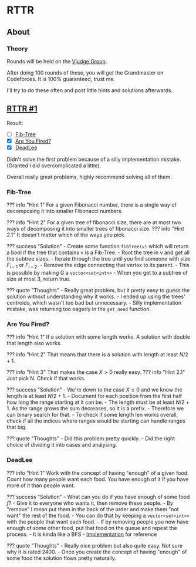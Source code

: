 # RTTR

## About

### Theory

Rounds will be held on the [Vjudge Group](https://vjudge.net/group/flamengo).

After doing 100 rounds of these, you will get the Grandmaster on Codeforces.
It is 100% guaranteed, trust me.

I'll try to do these often and post little hints and solutions afterwards.

## [RTTR #1](https://vjudge.net/contest/575522#overview)

Result:

 - [ ] [Fib-Tree](https://codeforces.com/problemset/problem/1491/E)
 - [X] [Are You Fired?](https://codeforces.com/problemset/problem/1358/E)
 - [X] [DeadLee](https://codeforces.com/problemset/problem/1369/E)

Didn't solve the first problem because of a silly implementation mistake.
(Granted I did overcomplicated a little).

Overall really great problems, highly recommend solving all of them.

### Fib-Tree

??? info "Hint 1"
    For a given Fibonacci number, there is a single way of decomposing it into smaller Fibonacci numbers.

??? info "Hint 2"
    For a given tree of fibonacci size, there are at most two ways of decomposing it into smaller trees of fibonacci size.
    ??? info "Hint 2.1"
        It doesn't matter which of the ways you pick.

??? success "Solution"
    - Create some function `fibtree(v)` which will return a bool if the tree that contains v is a Fib-Tree.
    - Root the tree in v and get all the subtree sizes.
    - Iterate through the tree until you find someone with size $F_{i-1}$ or $F_{i-2}$.
    - Remove the edge connecting that vertex to its parent.
        - This is possible by making G a `vector<set<int>>`
    - When you get to a subtree of size at most 3, return true.

??? quote "Thoughts"
    - Really great problem, but it pretty easy to guess the solution without understanding why it works.
    - I ended up using the trees' centroids, which wasn't too bad but unnecessary.
    - Silly implementation mistake, was returning too eagerly in the `get_need` function.

### Are You Fired?

??? info "Hint 1"
    If a solution with some length works. A solution with double that length also works.

??? info "Hint 2"
    That means that there is a solution with length at least $N/2+1$.

??? info "Hint 3"
    That makes the case $X > 0$ really easy.
    ??? info "Hint 2.1"
        Just pick N. Check if that works.

??? success "Solution"
    - We're down to the case $X \leq 0$ and we know the length is at least $N/2+1$.
    - Document for each position from the first half how long the range starting at it can be.
    - The length must be at least $N/2+1$. As the range grows the sum decreases, so it is a prefix.
    - Therefore we can binary search for that.
    - To check if some length len works overall,
      check if all the indices where ranges would be starting can handle ranges that big.

??? quote "Thoughts"
    - Did this problem pretty quickly.
    - Did the right choice of dividing it into cases and analysing.

### DeadLee

??? info "Hint 1"
    Work with the concept of having "enough" of a given food.
    Count how many people want each food.
    You have enough of it if you have more of it than people want.

??? success "Solution"
    - What can you do if you have enough of some food $f$?
        - Give it to everyone who wants it, then remove these people.
        - By "remove" I mean put them in the back of the order and make them "not want" the rest of the food.
        - You can do that by keeping a `vector<set<int>>` with the people that want each food.
    - If by removing people you now have enough of some other food, put that food on the queue and repeat the process.
    - It is kinda like a BFS
    - [Implementation](https://codeforces.com/contest/1369/submission/218847863) for reference

??? quote "Thoughts"
    - Really nice problem but also quite easy. Not sure why it is rated 2400.
    - Once you create the concept of having "enough" of some food the solution flows pretty naturally.
